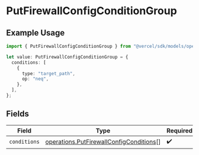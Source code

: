 # PutFirewallConfigConditionGroup

## Example Usage

```typescript
import { PutFirewallConfigConditionGroup } from "@vercel/sdk/models/operations/putfirewallconfig.js";

let value: PutFirewallConfigConditionGroup = {
  conditions: [
    {
      type: "target_path",
      op: "neq",
    },
  ],
};
```

## Fields

| Field                                                                                              | Type                                                                                               | Required                                                                                           | Description                                                                                        |
| -------------------------------------------------------------------------------------------------- | -------------------------------------------------------------------------------------------------- | -------------------------------------------------------------------------------------------------- | -------------------------------------------------------------------------------------------------- |
| `conditions`                                                                                       | [operations.PutFirewallConfigConditions](../../models/operations/putfirewallconfigconditions.md)[] | :heavy_check_mark:                                                                                 | N/A                                                                                                |